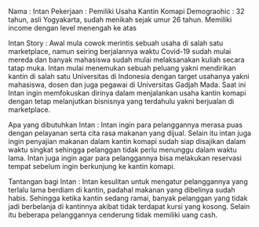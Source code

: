 Nama : Intan
Pekerjaan : Pemiliki Usaha Kantin Komapi
Demograohic : 32 tahun, asli Yogyakarta, sudah menikah sejak umur 26 tahun. Memiliki income dengan level menengah ke atas

Intan Story :
Awal mula cowok merintis sebuah usaha di salah satu marketplace, namun seiring berjalannya waktu Covid-19 sudah mulai mereda dan banyak mahasiswa sudah mulai melaksanakan kuliah secara tatap muka. Intan mulai menemukan sebuah peluang yakni mendirikan kantin di salah satu Universitas di Indonesia dengan target usahanya yakni mahasiswa, dosen dan juga pegawai di  Universitas Gadjah Mada. Saat ini Intan ingin memfokuskan dirinya dalam menjalankan usaha kantin komapi dengan tetap melanjutkan bisnisnya yang terdahulu yakni berjualan di marketplace.

Apa yang dibutuhkan Intan :
Intan ingin para pelanggannya merasa puas dengan pelayanan serta cita rasa makanan yang dijual. Selain itu intan juga ingin penyajian makanan dalam kantin komapi sudah siap disajikan dalam waktu singkat sehingga pelanggan tidak perlu menunggu dalam waktu lama. Intan juga ingin agar para pelanggannya bisa melakukan reservasi tempat sebelum ingin berkunjung ke kantin komapi. 

Tantangan bagi Intan :
Intan kesulitan untuk mengatur pelanggannya yang terlalu lama berdiam di kantin, padahal makanan yang dibelinya sudah habis. Sehingga ketika kantin sedang ramai, banyak pelanggan yang tidak jadi berbelanja di kantinnya akibat tidak terdapat kursi yang kosong. Selain itu beberapa pelanggannya cenderung tidak memiliki uang cash.
